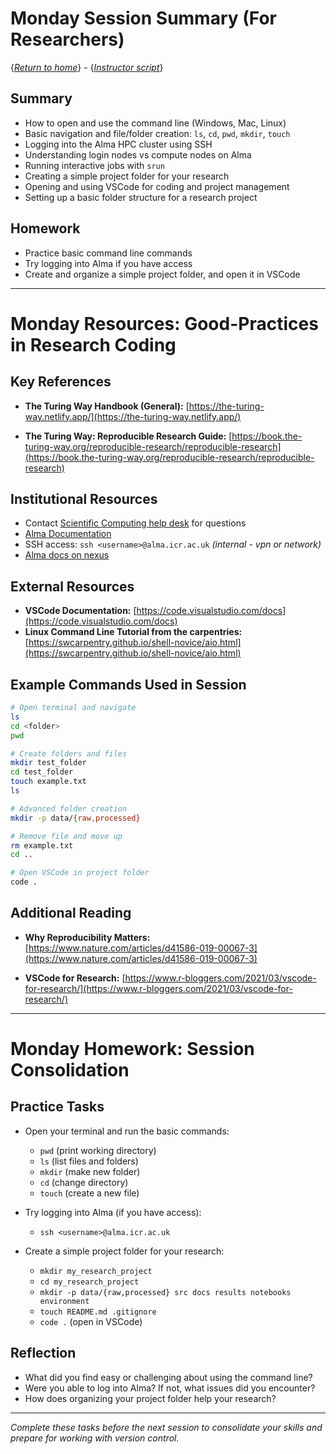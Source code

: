 # Monday Session Summary (For Researchers)
{[*Return to home*](overview.md)} - {[*Instructor script*](instructor/monday.md)}

## Summary

- How to open and use the command line (Windows, Mac, Linux)
- Basic navigation and file/folder creation: `ls`, `cd`, `pwd`, `mkdir`, `touch`
- Logging into the Alma HPC cluster using SSH
- Understanding login nodes vs compute nodes on Alma
- Running interactive jobs with `srun`
- Creating a simple project folder for your research
- Opening and using VSCode for coding and project management
- Setting up a basic folder structure for a research project

## Homework

- Practice basic command line commands
- Try logging into Alma if you have access
- Create and organize a simple project folder, and open it in VSCode

---

# Monday Resources: Good-Practices in Research Coding

## Key References

- **The Turing Way Handbook (General):**
  [https://the-turing-way.netlify.app/](https://the-turing-way.netlify.app/)

- **The Turing Way: Reproducible Research Guide:**
  [https://book.the-turing-way.org/reproducible-research/reproducible-research](https://book.the-turing-way.org/reproducible-research/reproducible-research)
  
## Institutional Resources
  - Contact [Scientific Computing help desk](mailto:schelpdesk@icr.ac.uk) for questions
  - [Alma Documentation](https://almacookbook.github.io/)
  - SSH access: `ssh <username>@alma.icr.ac.uk` *(internal - vpn or network)*
  - [Alma docs on nexus](https://nexus.icr.ac.uk/strategic-initiatives/sc/hpc/Pages/New-Users-Guide.aspx)

## External Resources
- **VSCode Documentation:**
  [https://code.visualstudio.com/docs](https://code.visualstudio.com/docs)  
- **Linux Command Line Tutorial from the carpentries:**
  [https://swcarpentry.github.io/shell-novice/aio.html](https://swcarpentry.github.io/shell-novice/aio.html)
  
## Example Commands Used in Session

```bash
# Open terminal and navigate
ls
cd <folder>
pwd

# Create folders and files
mkdir test_folder
cd test_folder
touch example.txt
ls

# Advanced folder creation
mkdir -p data/{raw,processed}

# Remove file and move up
rm example.txt
cd ..

# Open VSCode in project folder
code .
```

## Additional Reading

- **Why Reproducibility Matters:**
  [https://www.nature.com/articles/d41586-019-00067-3](https://www.nature.com/articles/d41586-019-00067-3)

- **VSCode for Research:**
  [https://www.r-bloggers.com/2021/03/vscode-for-research/](https://www.r-bloggers.com/2021/03/vscode-for-research/)

---

# Monday Homework: Session Consolidation

## Practice Tasks

- Open your terminal and run the basic commands:
  - `pwd` (print working directory)
  - `ls` (list files and folders)
  - `mkdir` (make new folder)
  - `cd` (change directory)
  - `touch` (create a new file)

- Try logging into Alma (if you have access):
  - `ssh <username>@alma.icr.ac.uk`

- Create a simple project folder for your research:
  - `mkdir my_research_project`
  - `cd my_research_project`
  - `mkdir -p data/{raw,processed} src docs results notebooks environment`
  - `touch README.md .gitignore`
  - `code .` (open in VSCode)

## Reflection

- What did you find easy or challenging about using the command line?
- Were you able to log into Alma? If not, what issues did you encounter?
- How does organizing your project folder help your research?

---

*Complete these tasks before the next session to consolidate your skills and prepare for working with version control.*
